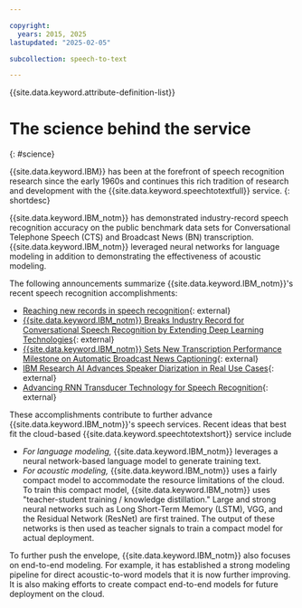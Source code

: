 ```yaml
---

copyright:
  years: 2015, 2025
lastupdated: "2025-02-05"

subcollection: speech-to-text

---
```


{{site.data.keyword.attribute-definition-list}}

# The science behind the service
{: #science}

{{site.data.keyword.IBM}} has been at the forefront of speech recognition research since the early 1960s and continues this rich tradition of research and development with the {{site.data.keyword.speechtotextfull}} service.
{: shortdesc}

{{site.data.keyword.IBM_notm}} has demonstrated industry-record speech recognition accuracy on the public benchmark data sets for Conversational Telephone Speech (CTS) and Broadcast News (BN) transcription. {{site.data.keyword.IBM_notm}} leveraged neural networks for language modeling in addition to demonstrating the effectiveness of acoustic modeling.

The following announcements summarize {{site.data.keyword.IBM_notm}}'s recent speech recognition accomplishments:

-   [Reaching new records in speech recognition](https://www.ibm.com/products/speech-to-text){: external}
-   [{{site.data.keyword.IBM_notm}} Breaks Industry Record for Conversational Speech Recognition by Extending Deep Learning Technologies](https://newsroom.ibm.com/){: external}
-   [{{site.data.keyword.IBM_notm}} Sets New Transcription Performance Milestone on Automatic Broadcast News Captioning](https://research.ibm.com/blog){: external}
-   [IBM Research AI Advances Speaker Diarization in Real Use Cases](https://research.ibm.com/blog){: external}
-   [Advancing RNN Transducer Technology for Speech Recognition](https://arxiv.org/abs/2103.09935){: external}

These accomplishments contribute to further advance {{site.data.keyword.IBM_notm}}'s speech services. Recent ideas that best fit the cloud-based {{site.data.keyword.speechtotextshort}} service include

-   *For language modeling,* {{site.data.keyword.IBM_notm}} leverages a neural network-based language model to generate training text.
-   *For acoustic modeling,* {{site.data.keyword.IBM_notm}} uses a fairly compact model to accommodate the resource limitations of the cloud. To train this compact model, {{site.data.keyword.IBM_notm}} uses "teacher-student training / knowledge distillation." Large and strong neural networks such as Long Short-Term Memory (LSTM), VGG, and the Residual Network (ResNet) are first trained. The output of these networks is then used as teacher signals to train a compact model for actual deployment.

To further push the envelope, {{site.data.keyword.IBM_notm}} also focuses on end-to-end modeling. For example, it has established a strong modeling pipeline for direct acoustic-to-word models that it is now further improving. It is also making efforts to create compact end-to-end models for future deployment on the cloud.

